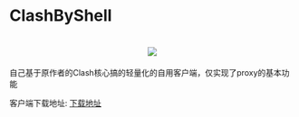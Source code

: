# ClashByShell

<h1 align="center">
  <img src="https://cdn.jsdelivr.net/gh/HXHGTS/ClashByShell/icon.ico">
</h1>

自己基于原作者的Clash核心搞的轻量化的自用客户端，仅实现了proxy的基本功能

客户端下载地址: [下载地址](https://github.com/HXHGTS/ClashByShell/releases/latest/download/clash-windows-x64.zip)

